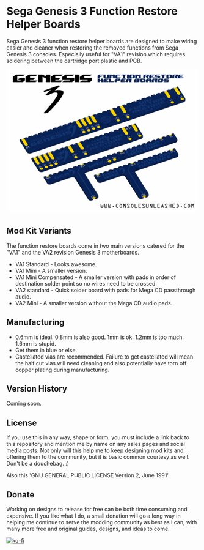# Sega Genesis 3 Function Restore Helper Boards

Sega Genesis 3 function restore helper boards are designed to make wiring easier and cleaner when restoring the removed functions from Sega Genesis 3 consoles. Especially useful for "VA1" revision which requires soldering between the cartridge port plastic and PCB.

![My Image](main.png)

## Mod Kit Variants

The function restore boards come in two main versions catered for the "VA1" and the VA2 revision Genesis 3 motherboards.

- VA1 Standard - Looks awesome.
- VA1 Mini - A smaller version.
- VA1 Mini Compensated - A smaller version with pads in order of destination solder point so no wires need to be crossed.
- VA2 standard - Quick solder board with pads for Mega CD passthrough audio.
- VA2 Mini - A smaller version without the Mega CD audio pads.

## Manufacturing

- 0.6mm is ideal. 0.8mm is also good. 1mm is ok. 1.2mm is too much. 1.6mm is stupid.
- Get them in blue or else.
- Castellated vias are recommended. Failure to get castellated will mean the half cut vias will need cleaning and also potentially have torn off copper plating during manufacturing.

## Version History

Coming soon.

## License

If you use this in any way, shape or form, you must include a link back to this repository and mention me by name on any sales pages and social media posts. Not only will this help me to keep designing mod kits and offering them to the community, but it is basic common courtesy as well. Don't be a douchebag. :)

Also this 'GNU GENERAL PUBLIC LICENSE Version 2, June 1991'.

## Donate

Working on designs to release for free can be both time consuming and expensive. If you like what I do, a small donation will go a long way in helping me continue to serve the modding community as best as I can, with many more free and original guides, designs, and ideas to come.

[![ko-fi](https://ko-fi.com/img/githubbutton_sm.svg)](https://ko-fi.com/C0C7NK7XO)
